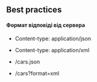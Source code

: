 ## Best practices

#### Формат відповіді від сервера
	
- Content-type: application/json
	
- Content-type: application/xml

- /cars.json

- /cars?format=xml
